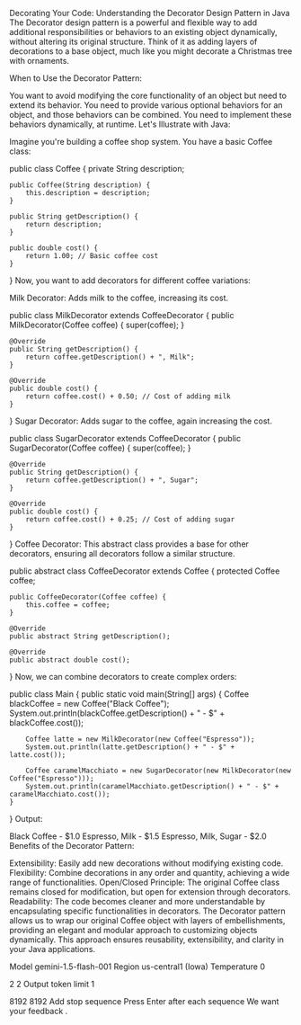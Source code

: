 Decorating Your Code: Understanding the Decorator Design Pattern in Java
The Decorator design pattern is a powerful and flexible way to add additional responsibilities or behaviors to an existing object dynamically, without altering its original structure. Think of it as adding layers of decorations to a base object, much like you might decorate a Christmas tree with ornaments.

When to Use the Decorator Pattern:

You want to avoid modifying the core functionality of an object but need to extend its behavior.
You need to provide various optional behaviors for an object, and those behaviors can be combined.
You need to implement these behaviors dynamically, at runtime.
Let's Illustrate with Java:

Imagine you're building a coffee shop system. You have a basic Coffee class:

public class Coffee {
    private String description;

    public Coffee(String description) {
        this.description = description;
    }

    public String getDescription() {
        return description;
    }

    public double cost() {
        return 1.00; // Basic coffee cost
    }
}
Now, you want to add decorators for different coffee variations:

Milk Decorator: Adds milk to the coffee, increasing its cost.

public class MilkDecorator extends CoffeeDecorator {
    public MilkDecorator(Coffee coffee) {
        super(coffee);
    }

    @Override
    public String getDescription() {
        return coffee.getDescription() + ", Milk";
    }

    @Override
    public double cost() {
        return coffee.cost() + 0.50; // Cost of adding milk
    }
}
Sugar Decorator: Adds sugar to the coffee, again increasing the cost.

public class SugarDecorator extends CoffeeDecorator {
    public SugarDecorator(Coffee coffee) {
        super(coffee);
    }

    @Override
    public String getDescription() {
        return coffee.getDescription() + ", Sugar";
    }

    @Override
    public double cost() {
        return coffee.cost() + 0.25; // Cost of adding sugar
    }
}
Coffee Decorator: This abstract class provides a base for other decorators, ensuring all decorators follow a similar structure.

public abstract class CoffeeDecorator extends Coffee {
    protected Coffee coffee;

    public CoffeeDecorator(Coffee coffee) {
        this.coffee = coffee;
    }

    @Override
    public abstract String getDescription();

    @Override
    public abstract double cost();
}
Now, we can combine decorators to create complex orders:

public class Main {
    public static void main(String[] args) {
        Coffee blackCoffee = new Coffee("Black Coffee");
        System.out.println(blackCoffee.getDescription() + " - $" + blackCoffee.cost());

        Coffee latte = new MilkDecorator(new Coffee("Espresso"));
        System.out.println(latte.getDescription() + " - $" + latte.cost());

        Coffee caramelMacchiato = new SugarDecorator(new MilkDecorator(new Coffee("Espresso")));
        System.out.println(caramelMacchiato.getDescription() + " - $" + caramelMacchiato.cost());
    }
}
Output:

Black Coffee - $1.0
Espresso, Milk - $1.5
Espresso, Milk, Sugar - $2.0
Benefits of the Decorator Pattern:

Extensibility: Easily add new decorations without modifying existing code.
Flexibility: Combine decorations in any order and quantity, achieving a wide range of functionalities.
Open/Closed Principle: The original Coffee class remains closed for modification, but open for extension through decorators.
Readability: The code becomes cleaner and more understandable by encapsulating specific functionalities in decorators.
The Decorator pattern allows us to wrap our original Coffee object with layers of embellishments, providing an elegant and modular approach to customizing objects dynamically. This approach ensures reusability, extensibility, and clarity in your Java applications.

Model
gemini-1.5-flash-001
Region 
us-central1 (Iowa)
Temperature 
0

2
2
Output token limit 
1

8192
8192
Add stop sequence
Press Enter after each sequence
We want your feedback .
